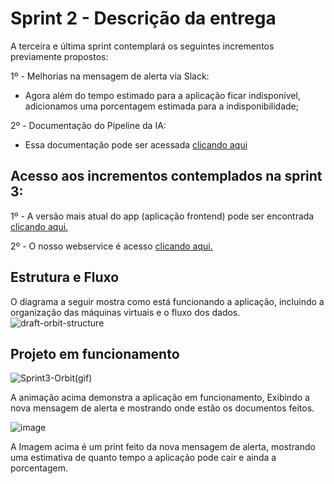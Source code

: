 # Sprint 2 - Descrição da entrega

A terceira e última sprint contemplará os seguintes incrementos previamente propostos:

1º - Melhorias na mensagem de alerta via Slack: 
- Agora além do tempo estimado para a aplicação ficar indisponível, adicionamos uma porcentagem estimada para a indisponibilidade;

2º - Documentação do Pipeline da IA:
- Essa documentação pode ser acessada [clicando aqui](https://github.com/Orbit-API/orbit-ia/tree/main/analisys)



## Acesso aos incrementos contemplados na sprint 3:

1º - A versão mais atual do app (aplicação frontend) pode ser encontrada [clicando aqui.](https://github.com/Orbit-API/orbit-web)

2º - O nosso webservice é acesso [clicando aqui.](https://github.com/Orbit-API/orbit-webservice)

## Estrutura e Fluxo
O diagrama a seguir mostra como está funcionando a aplicação, incluindo a organização das máquinas virtuais e o fluxo dos dados.
![draft-orbit-structure](https://user-images.githubusercontent.com/56441318/168480728-c159fdfd-d398-4e37-b236-97e93dce8496.png)


## Projeto em funcionamento

![Sprint3-Orbit(gif)](https://user-images.githubusercontent.com/56441318/172073658-98a883b2-9707-4322-9b83-111a0b4da653.gif)

A animação acima demonstra a aplicação em funcionamento, Exibindo a nova mensagem de alerta e mostrando onde estão os documentos feitos.

![image](https://user-images.githubusercontent.com/56441318/172073714-33e031f9-87bb-4a17-9844-e0f1c77bd742.png)

A Imagem acima é um print feito da nova mensagem de alerta, mostrando uma estimativa de quanto tempo a aplicação pode cair e ainda a porcentagem.
